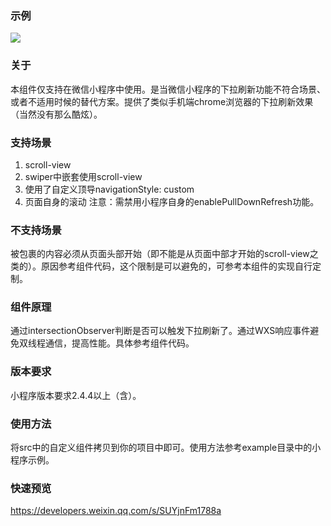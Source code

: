 ### 示例
![](example.gif)

### 关于
本组件仅支持在微信小程序中使用。是当微信小程序的下拉刷新功能不符合场景、或者不适用时候的替代方案。提供了类似手机端chrome浏览器的下拉刷新效果（当然没有那么酷炫）。

### 支持场景
1. scroll-view
2. swiper中嵌套使用scroll-view
3. 使用了自定义顶导navigationStyle: custom
4. 页面自身的滚动
注意：需禁用小程序自身的enablePullDownRefresh功能。

### 不支持场景
被包裹的内容必须从页面头部开始（即不能是从页面中部才开始的scroll-view之类的）。原因参考组件代码，这个限制是可以避免的，可参考本组件的实现自行定制。

### 组件原理
通过intersectionObserver判断是否可以触发下拉刷新了。通过WXS响应事件避免双线程通信，提高性能。具体参考组件代码。

### 版本要求
小程序版本要求2.4.4以上（含）。

### 使用方法
将src中的自定义组件拷贝到你的项目中即可。使用方法参考example目录中的小程序示例。

### 快速预览
https://developers.weixin.qq.com/s/SUYjnFm1788a
